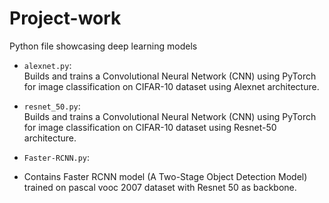 # Project-work
Python file showcasing deep learning models

- `alexnet.py`:  
  Builds and trains a Convolutional Neural Network (CNN) using PyTorch for image classification on CIFAR-10 dataset using Alexnet architecture.

- `resnet_50.py`:  
  Builds and trains a Convolutional Neural Network (CNN) using PyTorch for image classification on CIFAR-10 dataset using Resnet-50 architecture.
  
- `Faster-RCNN.py`:
-  Contains Faster RCNN model (A Two-Stage Object Detection Model) trained on pascal vooc 2007 dataset with Resnet 50 as backbone.
